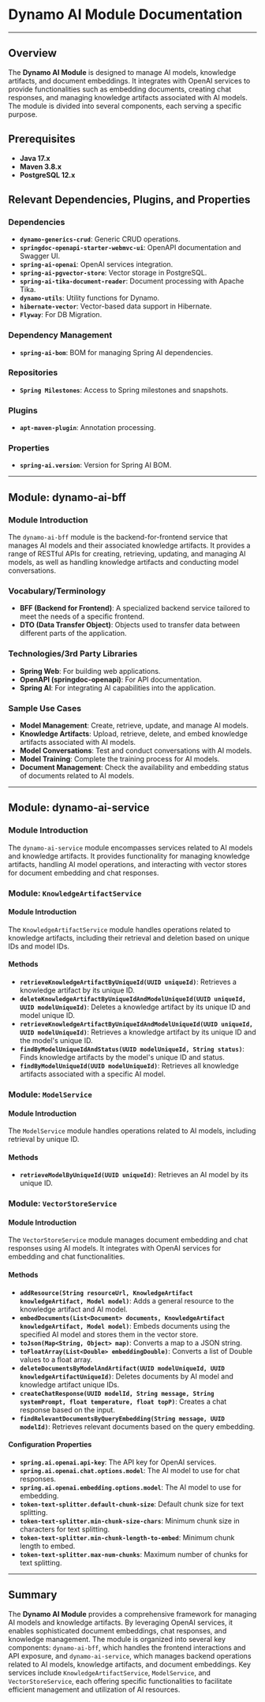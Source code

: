 # Dynamo AI Module Documentation


---

## Overview

The **Dynamo AI Module** is designed to manage AI models, knowledge artifacts, and document embeddings. It integrates with OpenAI services to provide functionalities such as embedding documents, creating chat responses, and managing knowledge artifacts associated with AI models. The module is divided into several components, each serving a specific purpose.

## Prerequisites

- **Java 17.x**
- **Maven 3.8.x**
- **PostgreSQL 12.x**

## Relevant Dependencies, Plugins, and Properties

### Dependencies

- **`dynamo-generics-crud`**: Generic CRUD operations.
- **`springdoc-openapi-starter-webmvc-ui`**: OpenAPI documentation and Swagger UI.
- **`spring-ai-openai`**: OpenAI services integration.
- **`spring-ai-pgvector-store`**: Vector storage in PostgreSQL.
- **`spring-ai-tika-document-reader`**: Document processing with Apache Tika.
- **`dynamo-utils`**: Utility functions for Dynamo.
- **`hibernate-vector`**: Vector-based data support in Hibernate.
- **`Flyway`**: For DB Migration.

### Dependency Management

- **`spring-ai-bom`**: BOM for managing Spring AI dependencies.

### Repositories

- **`Spring Milestones`**: Access to Spring milestones and snapshots.

### Plugins

- **`apt-maven-plugin`**: Annotation processing.

### Properties

- **`spring-ai.version`**: Version for Spring AI BOM.

---

## Module: dynamo-ai-bff

### Module Introduction

The `dynamo-ai-bff` module is the backend-for-frontend service that manages AI models and their associated knowledge artifacts. It provides a range of RESTful APIs for creating, retrieving, updating, and managing AI models, as well as handling knowledge artifacts and conducting model conversations.

### Vocabulary/Terminology

- **BFF (Backend for Frontend)**: A specialized backend service tailored to meet the needs of a specific frontend.
- **DTO (Data Transfer Object)**: Objects used to transfer data between different parts of the application.

### Technologies/3rd Party Libraries

- **Spring Web**: For building web applications.
- **OpenAPI (springdoc-openapi)**: For API documentation.
- **Spring AI**: For integrating AI capabilities into the application.

### Sample Use Cases

- **Model Management**: Create, retrieve, update, and manage AI models.
- **Knowledge Artifacts**: Upload, retrieve, delete, and embed knowledge artifacts associated with AI models.
- **Model Conversations**: Test and conduct conversations with AI models.
- **Model Training**: Complete the training process for AI models.
- **Document Management**: Check the availability and embedding status of documents related to AI models.

---

## Module: dynamo-ai-service

### Module Introduction

The `dynamo-ai-service` module encompasses services related to AI models and knowledge artifacts. It provides functionality for managing knowledge artifacts, handling AI model operations, and interacting with vector stores for document embedding and chat responses.

### Module: `KnowledgeArtifactService`

#### Module Introduction

The `KnowledgeArtifactService` module handles operations related to knowledge artifacts, including their retrieval and deletion based on unique IDs and model IDs.

#### Methods

- **`retrieveKnowledgeArtifactByUniqueId(UUID uniqueId)`**: Retrieves a knowledge artifact by its unique ID.
- **`deleteKnowledgeArtifactByUniqueIdAndModelUniqueId(UUID uniqueId, UUID modelUniqueId)`**: Deletes a knowledge artifact by its unique ID and model unique ID.
- **`retrieveKnowledgeArtifactByUniqueIdAndModelUniqueId(UUID uniqueId, UUID modelUniqueId)`**: Retrieves a knowledge artifact by its unique ID and the model's unique ID.
- **`findByModelUniqueIdAndStatus(UUID modelUniqueId, String status)`**: Finds knowledge artifacts by the model's unique ID and status.
- **`findByModelUniqueId(UUID modelUniqueId)`**: Retrieves all knowledge artifacts associated with a specific AI model.

### Module: `ModelService`

#### Module Introduction

The `ModelService` module handles operations related to AI models, including retrieval by unique ID.

#### Methods

- **`retrieveModelByUniqueId(UUID uniqueId)`**: Retrieves an AI model by its unique ID.

### Module: `VectorStoreService`

#### Module Introduction

The `VectorStoreService` module manages document embedding and chat responses using AI models. It integrates with OpenAI services for embedding and chat functionalities.

#### Methods

- **`addResource(String resourceUrl, KnowledgeArtifact knowledgeArtifact, Model model)`**: Adds a general resource to the knowledge artifact and AI model.
- **`embedDocuments(List<Document> documents, KnowledgeArtifact knowledgeArtifact, Model model)`**: Embeds documents using the specified AI model and stores them in the vector store.
- **`toJson(Map<String, Object> map)`**: Converts a map to a JSON string.
- **`toFloatArray(List<Double> embeddingDouble)`**: Converts a list of Double values to a float array.
- **`deleteDocumentsByModelAndArtifact(UUID modelUniqueId, UUID knowledgeArtifactUniqueId)`**: Deletes documents by AI model and knowledge artifact unique IDs.
- **`createChatResponse(UUID modelId, String message, String systemPrompt, float temperature, float topP)`**: Creates a chat response based on the input.
- **`findRelevantDocumentsByQueryEmbedding(String message, UUID modelId)`**: Retrieves relevant documents based on the query embedding.

#### Configuration Properties

- **`spring.ai.openai.api-key`**: The API key for OpenAI services.
- **`spring.ai.openai.chat.options.model`**: The AI model to use for chat responses.
- **`spring.ai.openai.embedding.options.model`**: The AI model to use for embedding.
- **`token-text-splitter.default-chunk-size`**: Default chunk size for text splitting.
- **`token-text-splitter.min-chunk-size-chars`**: Minimum chunk size in characters for text splitting.
- **`token-text-splitter.min-chunk-length-to-embed`**: Minimum chunk length to embed.
- **`token-text-splitter.max-num-chunks`**: Maximum number of chunks for text splitting.

---

## Summary

The **Dynamo AI Module** provides a comprehensive framework for managing AI models and knowledge artifacts. By leveraging OpenAI services, it enables sophisticated document embeddings, chat responses, and knowledge management. The module is organized into several key components: `dynamo-ai-bff`, which handles the frontend interactions and API exposure, and `dynamo-ai-service`, which manages backend operations related to AI models, knowledge artifacts, and document embeddings. Key services include `KnowledgeArtifactService`, `ModelService`, and `VectorStoreService`, each offering specific functionalities to facilitate efficient management and utilization of AI resources.

